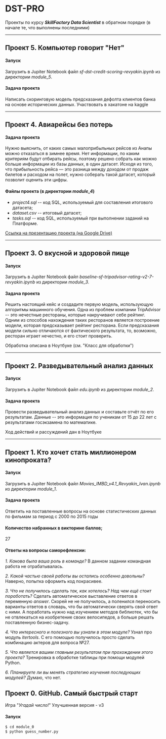 # DST-PRO
Проекты по курсу ***SkillFactory Data Scientist*** в обратном порядке (в начале те, что выполнены последними)
<hr>


##  Проект 5. Компьютер говорит "Нет"
#### Запуск
Загрузить в Jupiter Notebook файл *sf-dst-credit-scoring-revyakin.ipynb* из директории *module_5*.

#### Задача проекта
Написать скоринговую модель предсказания дефолта клиентов банка на основе исторических данных. Участвовать в хакатоне на kaggle
<hr>


##  Проект 4. Авиарейсы без потерь
#### Задача проекта
Нужно выяснить, от каких самых малоприбыльных рейсов из Анапы можно отказаться в зимнее время. Нет информации, по каким критериям будут отбирать рейсы, поэтому решено собрать как можно больше информации из базы данных, в один датасет.
Исходя из того, что прибыльность рейса — это разница между доходом от продаж билетов и расходом на полет, нужно соберать такой датасет, который позволит оценить эти цифры.

#### Файлы проекта (в директории *module_4*)
- *project4.sql* -- код SQL, используемый для составления итогового датасета;
- *dataset.csv* -- итоговый датасет;
- *tasks.sql* -- код SQL, используемый при выполнении заданий на Платформе.

[Ссылка на презентацию проекта (на Google Drive)](https://drive.google.com/file/d/1_FHz0QDpsisdbcOSJdKZD2RrJc6WNpGJ/view?usp=sharing)
<hr>


##  Проект 3. О вкусной и здоровой пище
#### Запуск
Загрузить в Jupiter Notebook файл *baseline-sf-tripadvisor-rating-v2-7-revyakin.ipynb* из директории *module_3*.

#### Задача проекта
Решить настоящий кейс и создадите первую модель, использующую алгоритмы машинного обучения. Одна из проблем компании TripAdvisor -- это нечестные рестораны, которые накручивают себе рейтинг. Одним из способов нахождения таких ресторанов является построение модели, которая предсказывает рейтинг ресторана. Если предсказания модели сильно отличаются от фактического результата, то, возможно, ресторан играет нечестно, и его стоит проверить.

Обработка описана в Ноутбуке (см. "Класс для обработки")
<hr>


## Проект 2. Разведывательный анализ данных
#### Запуск
Загрузить в Jupiter Notebook файл *edu.ipynb* из директории *module_2*.

#### Задача проекта
Провести разведывательный анализ данных и составьте отчёт по его результатам. Данные -- это информация по ученикам от 15 до 22 лет с результатами госэкзамена по математике.

Ход действий и рассуждений дан в Ноутбуке
<hr>


## Проект 1. Кто хочет стать миллионером кинопроката?
#### Запуск
Загрузить в Jupiter Notebook файл *Movies_IMBD_v4.1_Revyakin_Ivan.ipynb* из директории *module_1*.

#### Задача проекта
Ответить на поставленные вопросы на основе статистических данных по фильмам за период c 2000 по 2015 годы

#### Количество набранных в викторине баллов;
27


#### Ответы на вопросы саморефлексии:
*1. Какова была ваша роль в команде?*
В данном задании командная работа не отрабатывалась.

*2. Какой частью своей работы вы остались особенно довольны?*
Наверно, попытка оформить код покрасивее.

*3. Что не получилось сделать так, как хотелось? Над чем ещё стоит поработать?*
Сделать автоматическое выставление ответов в переменную *answer*. Скорей не не получилось, а поленился переносить варианты ответов в словарь, что бы автоматически сверять свой ответ с ними. А поработать нужно над изучением методов библиотек, что бы не отвлекаться на изобретение своих велосипедов, а больше решать поставленную бизнес-задачу. 

*4. Что интересного и полезного вы узнали в этом модуле?*
Узнал про модуль *itertools*. С его помощью получилось просто сделать комбинацию актеров для вопроса №27.

*5. Что является вашим главным результатом при прохождении этого проекта?*
Тренировка в обработке таблицы при помощи модулей Python.

*6. Планируете ли вы менять стратегию изучения последующих модулей?*
Думаю, что нет.

## Проект 0. GitHub. Самый быстрый старт
Игра "*Угадай число!*"
Улучшенная версия - v3

#### Запуск
```sh
$ cd module_0
$ python guess_number.py
```
